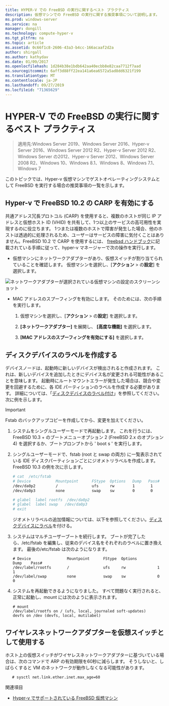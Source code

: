 ```yaml
---
title: HYPER-V での FreeBSD の実行に関するベスト プラクティス
description: 仮想マシンでの FreeBSD の実行に関する推奨事項について説明します。
ms.prod: windows-server
ms.service: na
manager: dongill
ms.technology: compute-hyper-v
ms.tgt_pltfrm: na
ms.topic: article
ms.assetid: 0c66f1c8-2606-43a3-b4cc-166acaaf2d2a
author: shirgall
ms.author: kathydav
ms.date: 01/09/2017
ms.openlocfilehash: 1d284b38e1bdb642aa40ecbb8e82caa7712f7aad
ms.sourcegitcommit: 6aff3d88ff22ea141a6ea6572a5ad8dd6321f199
ms.translationtype: MT
ms.contentlocale: ja-JP
ms.lasthandoff: 09/27/2019
ms.locfileid: "71365629"
---
```

# <a name="best-practices-for-running-freebsd-on-hyper-v"></a>HYPER-V での FreeBSD の実行に関するベスト プラクティス

>適用先:Windows Server 2019、Windows Server 2016、Hyper-v Server 2016、Windows Server 2012 R2、Hyper-v Server 2012 R2、Windows Server の2012、Hyper-v Server 2012、Windows Server 2008 R2、Windows 10、Windows 8.1、Windows 8、Windows 7.1、Windows 7

このトピックでは、Hyper-v 仮想マシンでゲストオペレーティングシステムとして FreeBSD を実行する場合の推奨事項の一覧を示します。

## <a name="enable-carp-in-freebsd-102-on-hyper-v"></a>Hyper-v で FreeBSD 10.2 の CARP を有効にする

共通アドレス冗長プロトコル (CARP) を使用すると、複数のホストが同じ IP アドレスと仮想ホスト ID (VHID) を共有して、1つ以上のサービスの高可用性を実現するのに役立ちます。 1つまたは複数のホストで障害が発生した場合、他のホストは透過的に処理されるため、ユーザーはサービスの障害に気付くことはありません。FreeBSD 10.2 で CARP を使用するには、 [freebsd ハンドブック](https://www.freebsd.org/doc/en/books/handbook/carp.html)に記載されている手順に従って、hyper-v マネージャーで次の操作を実行します。

* 仮想マシンにネットワークアダプターがあり、仮想スイッチが割り当てられていることを確認します。 仮想マシンを選択し、[**アクション** >  の**設定**] を選択します。

![ネットワークアダプターが選択されている仮想マシンの設定のスクリーンショット](media/Hyper-V_Settings_NetworkAdapter.png)

* MAC アドレスのスプーフィングを有効にします。 そのためには、次の手順を実行します。

   1. 仮想マシンを選択し、[**アクション** >  の**設定**] を選択します。

   2. **[ネットワークアダプター]** を展開し、 **[高度な機能]** を選択します。

   3. **[MAC アドレスのスプーフィングを有効にする]** を選択します。

## <a name="create-labels-for-disk-devices"></a>ディスクデバイスのラベルを作成する

デバイスノードは、起動時に新しいデバイスが検出されると作成されます。 これは、新しいデバイスを追加したときにデバイス名が変更される可能性があることを意味します。 起動時にルートマウントエラーが発生した場合は、競合や変更を回避するために、各 IDE パーティションのラベルを作成する必要があります。 詳細については、「[ディスクデバイスのラベル付け](https://www.freebsd.org/doc/handbook/geom-glabel.html)」を参照してください。 次に例を示します。 

> [!IMPORTANT]
> Fstab のバックアップコピーを作成してから、変更を加えてください。

1. システムをシングルユーザーモードで再起動します。 これを行うには、FreeBSD 10.3 + のブートメニューオプション 2 (FreeBSD 2.x のオプション 4) を選択するか、ブートプロンプトから ' boot s ' を実行します。

2. シングルユーザーモードで、fstab (root と swap の両方) に一覧表示されている IDE ディスクパーティションごとにジオメトリラベルを作成します。 FreeBSD 10.3 の例を次に示します。

   ```bash
   # cat  /etc/fstab
   # Device           Mountpoint      FStype  Options   Dump   Pass#
   /dev/da0p2         /               ufs     rw        1       1
   /dev/da0p3         none            swap    sw        0       0

   # glabel  label rootfs  /dev/da0p2
   # glabel  label swap   /dev/da0p3
   # exit
   ```

   ジオメトリラベルの追加情報については、以下を参照してください。[ディスクデバイスにラベル](https://www.freebsd.org/doc/handbook/geom-glabel.html)を付ける。

3. システムはマルチユーザーブートを続行します。 ブートが完了したら、/etc/fstab を編集し、従来のデバイス名をそれぞれのラベルに置き換えます。 最後の/etc/fstab は次のようになります。

   ```
   # Device                Mountpoint      FStype  Options         Dump    Pass#
   /dev/label/rootfs       /               ufs     rw              1       1
   /dev/label/swap         none            swap    sw              0       0
   ```

4. システムを再起動できるようになりました。 すべて問題なく実行されると、正常に起動し、mount には次のように表示されます。

   ```
   # mount
   /dev/label/rootfs on / (ufs, local, journaled soft-updates)
   devfs on /dev (devfs, local, mutilabel)
   ```

## <a name="use-a-wireless-network-adapter-as-the-virtual-switch"></a>ワイヤレスネットワークアダプターを仮想スイッチとして使用する

ホスト上の仮想スイッチがワイヤレスネットワークアダプターに基づいている場合は、次のコマンドで ARP の有効期限を60秒に減らします。 そうしないと、しばらくすると VM のネットワークが動作しなくなる可能性があります。


```
   # sysctl net.link.ether.inet.max_age=60
```


関連項目

* [Hyper-v でサポートされている FreeBSD 仮想マシン](Supported-FreeBSD-virtual-machines-on-Hyper-V.md)
